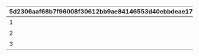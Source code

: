 |5d2306aaf68b7f96008f30612bb9ae84146553d40ebbdeae1706030908940455|25970d58c61d26b90d4ff25fff84d06312bc0186608fe5ba5d01c4a0a08dd175|ca50470486d0b8f8d58e4744f396e6a63a860b30fb3bedf08d7a4296c6c39994|b4564c0483856ecf312b67ce7d1ddc32fb5a8267f600ba8bf2337b79bb9d9c92|
| --- | --- | --- | --- |
|1|20023105|特別講座プレゼンレポート|0|
|2|20023111|メルクリウス財団活動日誌|0|
|3|20023115|ユニのメモ帳|2002301|